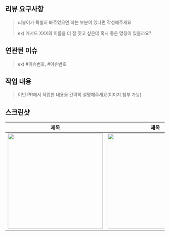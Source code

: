 <!-- 
<제목 양식>

[기능 라벨] #이슈번호 - 기능 1줄 요약
ex) [Feat] #1 - 프로젝트 세팅
ex) [Docs] #2 - Readme 파일 수정

-->

## 리뷰 요구사항

> 리뷰어가 특별히 봐주었으면 하는 부분이 있다면 작성해주세요
>
> ex) 메서드 XXX의 이름을 더 잘 짓고 싶은데 혹시 좋은 명칭이 있을까요?

## 연관된 이슈

> ex) #이슈번호, #이슈번호

## 작업 내용

> 이번 PR에서 작업한 내용을 간략히 설명해주세요(이미지 첨부 가능)

## 스크린샷 
|제목|제목|
|---|---|
|<img src="이미지 링크" width="300"/>|<img src="이미지 링크" width="300"/>|
